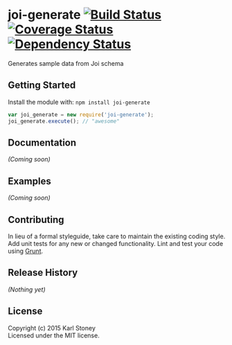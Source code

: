 # joi-generate [![Build Status](https://secure.travis-ci.org/docker/joi-generate.png?branch=master)](http://travis-ci.org/docker/joi-generate) [![Coverage Status](https://coveralls.io/repos/docker/joi-generate/badge.png?branch=master)](https://coveralls.io/r/docker/joi-generate?branch=master) [![Dependency Status](https://david-dm.org/docker/joi-generate.svg)](https://david-dm.org/docker/joi-generate)

Generates sample data from Joi schema

## Getting Started
Install the module with: `npm install joi-generate`

```javascript
var joi_generate = new require('joi-generate');
joi_generate.execute(); // "awesome"
```

## Documentation
_(Coming soon)_

## Examples
_(Coming soon)_

## Contributing
In lieu of a formal styleguide, take care to maintain the existing coding style. Add unit tests for any new or changed functionality. Lint and test your code using [Grunt](http://gruntjs.com/).

## Release History
_(Nothing yet)_

## License
Copyright (c) 2015 Karl Stoney  
Licensed under the MIT license.
